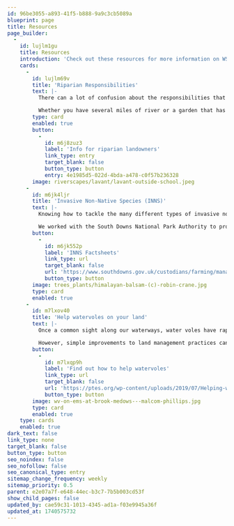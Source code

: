 ```yaml
---
id: 96be3055-a893-41f5-b888-9a9c3cb5089a
blueprint: page
title: Resources
page_builder:
  -
    id: lujlm1gu
    title: Resources
    introduction: 'Check out these resources for more information on WSRT, our riverscapce, and information about how you can help to protect it.'
    cards:
      -
        id: lujlm69v
        title: 'Riparian Responsibilities'
        text: |-
          There can a lot of confusion about the responsibilities that come with being a riparian landowner. 

          Whether you have several miles of river or a garden that has a few metres of river frontage at the bottom of it, have a look at these useful links with information to help you know how to do the right thing.
        type: card
        enabled: true
        button:
          -
            id: m6j8zuz3
            label: 'Info for riparian landowners'
            link_type: entry
            target_blank: false
            button_type: button
            entry: 4e1985d5-022d-4bda-a478-c0f57b236328
        image: riverscapes/lavant/lavant-outside-school.jpeg
      -
        id: m6jk4ljr
        title: 'Invasive Non-Native Species (INNS)'
        text: |-
          Knowing how to tackle the many different types of invasive non-native species can be tricky. 

          We worked with the South Downs National Park Authority to produce some factsheets giving helpful advice on some of the main INNS found here in the south-east. With helpful tips on how to identify, treat and stop INNS from reappearing we hope these guides help you.
        button:
          -
            id: m6jk552p
            label: 'INNS Factsheets'
            link_type: url
            target_blank: false
            url: 'https://www.southdowns.gov.uk/custodians/farming/managing-invasive-non-native-species/'
            button_type: button
        image: trees_plants/himalayan-balsam-(c)-robin-crane.jpg
        type: card
        enabled: true
      -
        id: m7lxov40
        title: 'Help watervoles on your land'
        text: |-
          Once a common sight along our waterways, water voles have rapidly disappeared from much of the landscape, experiencing one of the most serious declines of any British mammal over the last century.

          However, simple improvements to land management practices can enhance the suitability of habitat for water voles, helping to connect colonies across the landscape.
        button:
          -
            id: m7lxqp9h
            label: 'Find out how to help watervoles'
            link_type: url
            target_blank: false
            url: 'https://ptes.org/wp-content/uploads/2019/07/Helping-water-voles-on-your-land.pdf'
            button_type: button
        image: wv-on-ems-at-brook-medows---malcom-phillips.jpg
        type: card
        enabled: true
    type: cards
    enabled: true
dark_text: false
link_type: none
target_blank: false
button_type: button
seo_noindex: false
seo_nofollow: false
seo_canonical_type: entry
sitemap_change_frequency: weekly
sitemap_priority: 0.5
parent: e2e07a7f-e648-44ec-b3c7-7b5b003cd53f
show_child_pages: false
updated_by: cae59c31-1013-4345-ad1a-f03e9945a36f
updated_at: 1740575732
---
```

